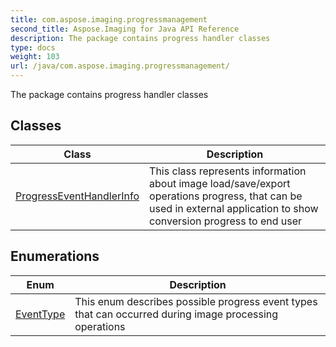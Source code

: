 ```yaml
---
title: com.aspose.imaging.progressmanagement
second_title: Aspose.Imaging for Java API Reference
description: The package contains progress handler classes
type: docs
weight: 103
url: /java/com.aspose.imaging.progressmanagement/
---
```


The package contains progress handler classes


## Classes

| Class | Description |
| --- | --- |
| [ProgressEventHandlerInfo](../com.aspose.imaging.progressmanagement/progresseventhandlerinfo) | This class represents information about image load/save/export operations progress, that can be used in external application to show conversion progress to end user |

## Enumerations

| Enum | Description |
| --- | --- |
| [EventType](../com.aspose.imaging.progressmanagement/eventtype) | This enum describes possible progress event types that can occurred during image processing operations |
